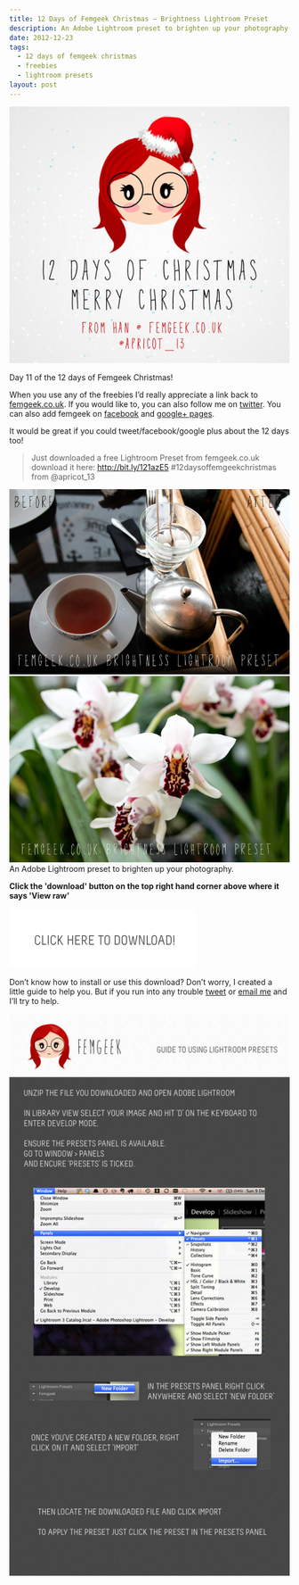 ```yaml
---
title: 12 Days of Femgeek Christmas – Brightness Lightroom Preset
description: An Adobe Lightroom preset to brighten up your photography.
date: 2012-12-23
tags:
  - 12 days of femgeek christmas 
  - freebies 
  - lightroom presets 
layout: post
---
```


![12 Days of Femgeek Christmas](12daysofchristmas-20201229113717500.jpg)

Day 11 of the 12 days of Femgeek Christmas!

When you use any of the freebies I’d really appreciate a link back to [femgeek.co.uk](http://www.femgeek.co.uk/). If you would like to, you can also follow me on [twitter](https://twitter.com/apricot_13). You can also add femgeek on [facebook](https://www.facebook.com/femgeek.co.uk) and [google+ pages](https://plus.google.com/110396807693668334198/posts).

 

It would be great if you could tweet/facebook/google plus about the 12 days too!

> Just downloaded a free Lightroom Preset from femgeek.co.uk download it here: http://bit.ly/121azE5 #12daysoffemgeekchristmas from @apricot_13

 

![femgeekBrightnessLightroomPreset](8259464636_037339ccc0_c.jpg)
![femgeekBrightnessLightroomPreset2](8259464412_2c4dbecc8b_c.jpg)
An Adobe Lightroom preset to brighten up your photography.

 

 **Click the 'download' button on the top right hand corner above where it says 'View raw'**

[![Femgeek Brightness Lightroom Preset ](downloadBtn-20201229113717480.jpg)](https://github.com/apricot13/femgeek-static/blob/master/posts/2012-12-23-12-days-of-femgeek-christmas-brightness-lightroom-preset/FemgeekBrightnessLightroomPreset.zip)

 

 

Don’t know how to install or use this download? Don’t worry, I created a little guide to help you. But if you run into any trouble [tweet](https://www.twitter.com/apricot_13) or [email me](http://www.femgeek.co.uk/contact) and I’ll try to help.

 

 

![Using Lightroom Presets](8258413134_74d9ddacd1_o-20201229113717580.jpg)